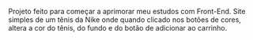 Projeto feito para começar a aprimorar meu estudos com Front-End. Site simples de um tênis da Nike onde quando clicado nos botões de cores, altera a cor do tênis, do fundo e do botão de adicionar ao carrinho.
